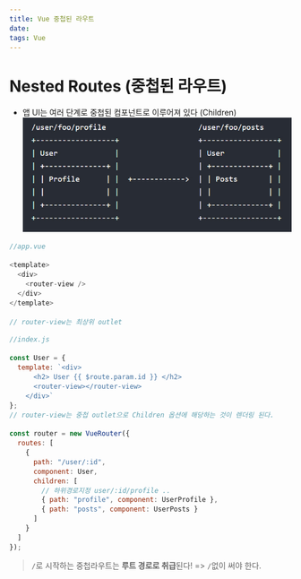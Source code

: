 ```yaml
---
title: Vue 중첩된 라우트
date:
tags: Vue
---
```


# Nested Routes (중첩된 라우트)

- 앱 UI는 여러 단계로 중첩된 컴포넌트로 이루어져 있다 (Children)
  ![nested](https://github.com/songji1165/songji1165.github.io/blob/build/source/_posts/vue/nesty.jpg?raw=true)

```js
//app.vue

<template>
  <div>
    <router-view />
  </div>
</template>

// router-view는 최상위 outlet
```

```js
//index.js

const User = {
  template: `<div>
      <h2> User {{ $route.param.id }} </h2>
      <router-view></router-view>
    </div>`
};
// router-view는 중첩 outlet으로 Children 옵션에 해당하는 것이 렌더링 된다.

const router = new VueRouter({
  routes: [
    {
      path: "/user/:id",
      component: User,
      children: [
        // 하위경로지정 user/:id/profile ..
        { path: "profile", component: UserProfile },
        { path: "posts", component: UserPosts }
      ]
    }
  ]
});
```

> `/`로 시작하는 중첩라우트는 **루트 경로로 취급**된다! => `/`없이 써야 한다.
